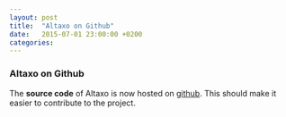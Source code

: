 ```yaml
---
layout: post
title:  "Altaxo on Github"
date:   2015-07-01 23:00:00 +0200
categories: 
---
```


### Altaxo on Github

The **source code** of Altaxo is now hosted on
[github](https://github.com/Altaxo/Altaxo). 
This should make it easier to contribute to the project.
